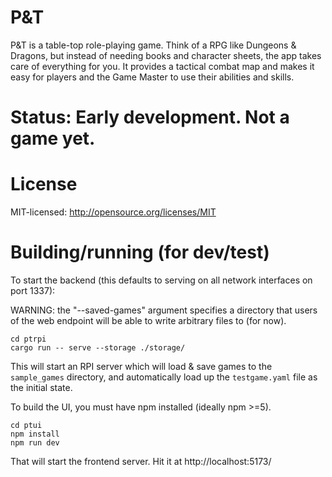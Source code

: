 # P&T

P&T is a table-top role-playing game. Think of a RPG like Dungeons & Dragons, but instead of needing
books and character sheets, the app takes care of everything for you. It provides a tactical combat
map and makes it easy for players and the Game Master to use their abilities and skills.

# Status: Early development. Not a game yet.

# License

MIT-licensed: http://opensource.org/licenses/MIT


# Building/running (for dev/test)

To start the backend (this defaults to serving on all network interfaces on port 1337):

WARNING: the "--saved-games" argument specifies a directory that users of the web endpoint will
be able to write arbitrary files to (for now).

```shell
cd ptrpi
cargo run -- serve --storage ./storage/
```

This will start an RPI server which will load & save games to the `sample_games` directory, and
automatically load up the `testgame.yaml` file as the initial state.

To build the UI, you must have npm installed (ideally npm >=5).

```shell
cd ptui
npm install
npm run dev
```

That will start the frontend server. Hit it at http://localhost:5173/
